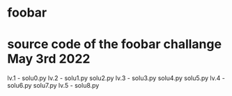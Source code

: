 # foobar
# source code of the foobar challange May 3rd 2022

lv.1 - solu0.py
lv.2 - solu1.py solu2.py
lv.3 - solu3.py solu4.py solu5.py
lv.4 - solu6.py solu7.py
lv.5 - solu8.py
